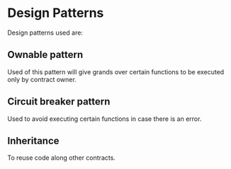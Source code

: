 # Design Patterns

Design patterns used are:

## Ownable pattern

Used of this pattern will give grands over certain functions to be executed only by contract owner.

## Circuit breaker pattern

Used to avoid executing certain functions in case there is an error.

## Inheritance

To reuse code along other contracts.
